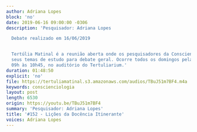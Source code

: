 ```yaml
---
author: Adriana Lopes
block: 'no'
date: 2019-06-16 09:00:00 -0306
description: 'Pesquisador: Adriana Lopes

  Debate realizado em 16/06/2019


  Tertúlia Matinal é a reunião aberta onde os pesquisadores da Conscienciologia apresentam
  seus temas de estudo para debate geral. Ocorre todos os domingos pela manhã, das
  09h às 10h45, no auditório do Tertuliarium.'
duration: 01:48:50
explicit: 'no'
file: https://tertuliamatinal.s3.amazonaws.com/audios/TBuJ51m7BF4.m4a
keywords: conscienciologia
layout: post
length: 6530
origin: https://youtu.be/TBuJ51m7BF4
summary: 'Pesquisador: Adriana Lopes'
title: '#152 - Lições da Docência Itinerante'
voices: Adriana Lopes
---
```

